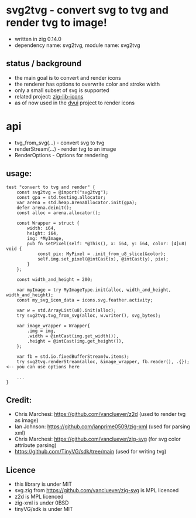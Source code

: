 # svg2tvg - convert svg to tvg and render tvg to image!

- written in zig 0.14.0
- dependency name: svg2tvg, module name: svg2tvg

## status / background

- the main goal is to convert and render icons
- the renderer has options to overwrite color and stroke width
- only a small subset of svg is supported
- related project: [zig-lib-icons](https://github.com/nat3Github/zig-lib-icons/tree/main)
- as of now used in the [dvui](https://github.com/david-vanderson/dvui) project to render icons

# api

- tvg_from_svg(...) - convert svg to tvg
- renderStream(...) - render tvg to an image
- RenderOptions - Options for rendering

## usage:

```zig
test "convert to tvg and render" {
    const svg2tvg = @import("svg2tvg");
    const gpa = std.testing.allocator;
    var arena = std.heap.ArenaAllocator.init(gpa);
    defer arena.deinit();
    const alloc = arena.allocator();

    const Wrapper = struct {
        width: i64,
        height: i64,
        img: *MyImage,
        pub fn setPixel(self: *@This(), x: i64, y: i64, color: [4]u8) void {
            const pix: MyPixel = .init_from_u8_slice(&color);
            self.img.set_pixel(@intCast(x), @intCast(y), pix);
        }
    };

    const width_and_height = 200;

    var myImage = try MyImageType.init(alloc, width_and_height, width_and_height);
    const my_svg_icon_data = icons.svg.feather.activity;

    var w = std.ArrayList(u8).init(alloc);
    try svg2tvg.tvg_from_svg(alloc, w.writer(), svg_bytes);

    var image_wrapper = Wrapper{
        .img = img,
        .width = @intCast(img.get_width()),
        .height = @intCast(img.get_height()),
    };

    var fb = std.io.fixedBufferStream(w.items);
    try svg2tvg.renderStream(alloc, &image_wrapper, fb.reader(), .{}); <-- you can use options here

    ...
}
```

## Credit:

- Chris Marchesi: https://github.com/vancluever/z2d (used to render tvg as image)
- Ian Johnson: https://github.com/ianprime0509/zig-xml (used for parsing xml)
- Chris Marchesi: https://github.com/vancluever/zig-svg (for svg color attribute parsing)
- https://github.com/TinyVG/sdk/tree/main (used for writing tvg)

## Licence

- this library is under MIT
- svg.zig from https://github.com/vancluever/zig-svg is MPL licenced
- z2d is MPL licenced
- zig-xml is under 0BSD
- tinyVG/sdk is under MIT
